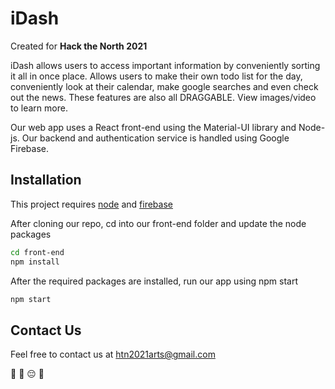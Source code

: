 # iDash

Created for **Hack the North 2021**

iDash allows users to access important information by conveniently sorting it all in once place.
Allows users to make their own todo list for the day, conveniently look at their calendar, make google searches and even check out the news. These features are also all DRAGGABLE. View images/video to learn more.

Our web app uses a React front-end using the Material-UI library and Node-js. Our backend and authentication service is handled using Google Firebase.

## Installation

This project requires [node](https://nodejs.org/) and [firebase](https://firebase.google.com/)

After cloning our repo, cd into our front-end folder and update the node packages

```bash
cd front-end
npm install
```

After the required packages are installed, run our app using npm start

```bash
npm start
```

## Contact Us

Feel free to contact us at [htn2021arts@gmail.com](mailto:htn2021arts@gmail.com)

:grapes: :frog: :pensive: :dolphin:
